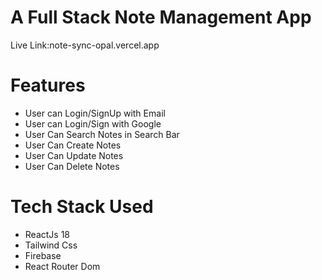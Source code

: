 # A Full Stack Note Management App
Live Link:note-sync-opal.vercel.app
# Features
- User can Login/SignUp with Email
- User can Login/Sign with Google
- User Can Search Notes in Search Bar
- User Can Create Notes
- User Can Update Notes
- User Can Delete Notes

 # Tech Stack Used
- ReactJs 18
- Tailwind Css
- Firebase
- React Router Dom
